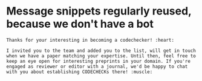# Message snippets regularly reused, because we don't have a bot

```
Thanks for your interesting in becoming a codechecker! :heart:

I invited you to the team and added you to the list, will get in touch when we have a paper matching your expertise. Until then, feel free to keep an eye open for interesting preprints in your domain. If you're engaged as reviewer or editor with a journal, we'd be happy to chat with you about establishing CODECHECKs there! :muscle: 
```